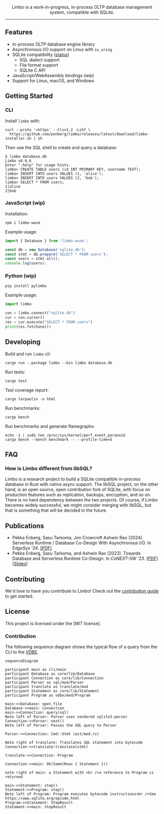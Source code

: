 <p align="center">
  Limbo is a work-in-progress, in-process OLTP database management system, compatible with SQLite.
</p>

---

## Features

* In-process OLTP database engine library
* Asynchronous I/O support on Linux with `io_uring`
* SQLite compatibility ([status](COMPAT.md))
  * SQL dialect support
  * File format support
  * SQLite C API
* JavaScript/WebAssembly bindings (_wip_)
* Support for Linux, macOS, and Windows

## Getting Started

### CLI

Install `limbo` with:

```shell 
curl --proto '=https' --tlsv1.2 -LsSf \
  https://github.com/penberg/limbo/releases/latest/download/limbo-installer.sh | sh
```

Then use the SQL shell to create and query a database:

```console
$ limbo database.db
Limbo v0.0.6
Enter ".help" for usage hints.
limbo> CREATE TABLE users (id INT PRIMARY KEY, username TEXT);
limbo> INSERT INTO users VALUES (1, 'alice');
limbo> INSERT INTO users VALUES (2, 'bob');
limbo> SELECT * FROM users;
1|alice
2|bob
```

### JavaScript (wip)

Installation:

```console
npm i limbo-wasm
```

Example usage:

```js
import { Database } from 'limbo-wasm';

const db = new Database('sqlite.db');
const stmt = db.prepare('SELECT * FROM users');
const users = stmt.all();
console.log(users);
```

### Python (wip)

```console
pip install pylimbo
```

Example usage:

```python
import limbo

con = limbo.connect("sqlite.db")
cur = con.cursor()
res = cur.execute("SELECT * FROM users")
print(res.fetchone())
```

## Developing

Build and run `limbo` cli: 

```shell 
cargo run --package limbo --bin limbo database.db
```

Run tests:

```console
cargo test
```

Test coverage report:

```
cargo tarpaulin -o html
```

Run benchmarks:

```console
cargo bench
```

Run benchmarks and generate flamegraphs:

```console
echo -1 | sudo tee /proc/sys/kernel/perf_event_paranoid
cargo bench --bench benchmark -- --profile-time=5
```

## FAQ

### How is Limbo different from libSQL?

Limbo is a research project to build a SQLite compatible in-process database in Rust with native async support. The libSQL project, on the other hand, is an open source, open contribution fork of SQLite, with focus on production features such as replication, backups, encryption, and so on. There is no hard dependency between the two projects. Of course, if Limbo becomes widely successful, we might consider merging with libSQL, but that is something that will be decided in the future.

## Publications

* Pekka Enberg, Sasu Tarkoma, Jon Crowcroft Ashwin Rao (2024). Serverless Runtime / Database Co-Design With Asynchronous I/O. In _EdgeSys ‘24_. [[PDF]](https://penberg.org/papers/penberg-edgesys24.pdf)
* Pekka Enberg, Sasu Tarkoma, and Ashwin Rao (2023). Towards Database and Serverless Runtime Co-Design. In _CoNEXT-SW ’23_. [[PDF](https://penberg.org/papers/penberg-conext-sw-23.pdf)] [[Slides](https://penberg.org/papers/penberg-conext-sw-23-slides.pdf)]

## Contributing

We'd love to have you contribute to Limbo! Check out the [contribution guide] to get started.

## License

This project is licensed under the [MIT license].

### Contribution
[contribution guide]: https://github.com/penberg/limbo/blob/main/CONTRIBUTING.md

The following sequence diagram shows the typical flow of a query from the CLI to the [VDBE](https://www.sqlite.org/opcode.html).

```mermaid
sequenceDiagram

participant main as cli/main
participant Database as core/lib/Database
participant Connection as core/lib/Connection
participant Parser as sql/mod/Parser
participant translate as translate/mod
participant Statement as core/lib/Statement
participant Program as vdbe/mod/Program

main->>Database: open_file
Database->>main: Connection
main->>Connection: query(sql)
Note left of Parser: Parser uses vendored sqlite3-parser
Connection->>Parser: next()
Note left of Parser: Passes the SQL query to Parser

Parser->>Connection: Cmd::Stmt (ast/mod.rs)

Note right of translate: Translates SQL statement into bytecode
Connection->>translate:translate(stmt)

translate->>Connection: Program 

Connection->>main: Ok(Some(Rows { Statement }))

note right of main: a Statement with <br />a reference to Program is returned

main->>Statement: step()
Statement->>Program: step()
Note left of Program: Program executes bytecode instructions<br />See https://www.sqlite.org/opcode.html
Program->>Statement: StepResult
Statement->>main: StepResult
```

